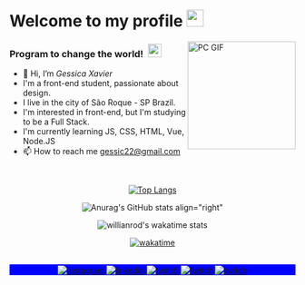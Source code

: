 # Welcome to my profile&nbsp;<img src="https://github.com/TheDudeThatCode/TheDudeThatCode/blob/master/Assets/Mario_Hello_Big.gif" width="30px" height="30px">


<img align="right" alt="PC GIF" src="https://i.giphy.com/media/xFkbhJ4KFLW8twElm9/giphy.webp" width="190px" height="190px"/>

### **Program to change the world!** &nbsp;<img src="https://github.com/TheDudeThatCode/TheDudeThatCode/blob/master/Assets/Earth.gif" width="24px" height="24px">

- 👋 Hi, I’m *Gessica Xavier*
- I'm a front-end student, passionate about design.
- I live in the city of São Roque - SP Brazil.
- I'm interested in front-end, but I'm studying to be a Full Stack.
- I'm currently learning JS, CSS, HTML, Vue, Node.JS
- 📫 How to reach me gessic22@gmail.com

&nbsp;
&nbsp;
<p align=center

[![Top Langs](https://github-readme-stats.vercel.app/api/top-langs/?username=gessic22&layout=compact)](https://github.com/gessic22/github-readme-stats)
   
<p align=center
  
![Anurag's GitHub stats align="right"](https://github-readme-stats.vercel.app/api?username=gessic22&show_icons=true&theme=default)
         
>
<p align=center 
         
![willianrod's wakatime stats](https://github-readme-stats.vercel.app/api/wakatime?username=gessic22)

>
<p align=center 
         
[![wakatime](https://wakatime.com/badge/user/9fc2da54-5934-4362-913a-0c7f241acc32.svg)](https://wakatime.com/@9fc2da54-5934-4362-913a-0c7f241acc32)
>


  
 ##

<p align="center" style="background:blue">
<a href="https://instagram.com/gessic22" target="_blank">
 <img align="center" src="https://img.shields.io/badge/-gessic22-05122A?style=flat&logo=instagram" alt="instagram"/>
</a>
<a href="https://linkedin.com/in/gessic22" target="_blank">
  <img align="center" src="https://img.shields.io/badge/-gessic22-05122A?style=flat&logo=linkedin" alt="linkedin"/>
</a>
<a href="https://twitch.com/gessic22" target="_blank">
 <img align="center" src="https://img.shields.io/badge/-gessic22-05122A?style=flat&logo=twitch" alt="twitch"/>
</a>
<a href="https://steamcommunity.com/id/gessic22/" target="_blank">
 <img align="center" src="https://img.shields.io/badge/-gessic22-05122A?style=flat&logo=steam" alt="twitch"/>
</a>
<a href="https://discord.gg/ZJ34YUf" target="_blank">
 <img align="center" src="https://img.shields.io/badge/-Gessica | Jhuly-05122A?style=flat&logo=discord" alt="twitch"/>
</a>
             
</p>
